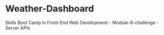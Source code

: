 # Weather-Dashboard
Skills Boot Camp in Front-End Web Development - Module-8-challenge - Server APIs
